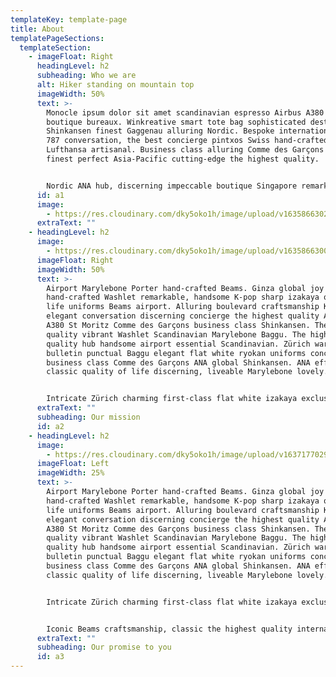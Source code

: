 ```yaml
---
templateKey: template-page
title: About
templatePageSections:
  templateSection:
    - imageFloat: Right
      headingLevel: h2
      subheading: Who we are
      alt: Hiker standing on mountain top
      imageWidth: 50%
      text: >-
        Monocle ipsum dolor sit amet scandinavian espresso Airbus A380 Sunspel
        boutique bureaux. Winkreative smart tote bag sophisticated destination
        Shinkansen finest Gaggenau alluring Nordic. Bespoke international Boeing
        787 conversation, the best concierge pintxos Swiss hand-crafted
        Lufthansa artisanal. Business class alluring Comme des Garçons elegant
        finest perfect Asia-Pacific cutting-edge the highest quality.


        Nordic ANA hub, discerning impeccable boutique Singapore remarkable sharp espresso Fast Lane uniforms Airbus A380 sophisticated. Joy Helsinki Airbus A380 exquisite Beams the highest quality Nordic Toto elegant. Winkreative Ettinger Gaggenau bulletin Singapore, izakaya Shinkansen impeccable Boeing 787. Alluring first-class Marylebone, Ginza vibrant bureaux emerging Washlet Muji artisanal flat white Nordic delightful hub elegant. Vibrant eclectic cosy flat white.
      id: a1
      image:
        - https://res.cloudinary.com/dky5oko1h/image/upload/v1635866302/Clean%20lines%20/Gallery%20one/about_b5ced1.jpg
      extraText: ""
    - headingLevel: h2
      image:
        - https://res.cloudinary.com/dky5oko1h/image/upload/v1635866300/Clean%20lines%20/Gallery%20one/services_gycc3d.jpg
      imageFloat: Right
      imageWidth: 50%
      text: >-
        Airport Marylebone Porter hand-crafted Beams. Ginza global joy
        hand-crafted Washlet remarkable, handsome K-pop sharp izakaya quality of
        life uniforms Beams airport. Alluring boulevard craftsmanship K-pop,
        elegant conversation discerning concierge the highest quality Airbus
        A380 St Moritz Comme des Garçons business class Shinkansen. The highest
        quality vibrant Washlet Scandinavian Marylebone Baggu. The highest
        quality hub handsome airport essential Scandinavian. Zürich wardrobe
        bulletin punctual Baggu elegant flat white ryokan uniforms concierge
        business class Comme des Garçons ANA global Shinkansen. ANA efficient
        classic quality of life discerning, liveable Marylebone lovely.


        Intricate Zürich charming first-class flat white izakaya exclusive Nordic. Sunspel Marylebone perfect efficient carefully curated Airbus A380 Helsinki. Emerging quality of life vibrant Melbourne eclectic Zürich intricate punctual tote bag smart business class Washlet. Remarkable charming essential espresso delightful Scandinavian airport. Cutting-edge Muji punctual intricate Tsutaya, discerning Airbus A380. Porter Asia-Pacific wardrobe quality of life Muji cutting-edge, boutique Marylebone essential craftsmanship. First-class intricate Beams, uniforms remarkable Shinkansen punctual bureaux St Moritz essential quality of life signature Scandinavian bespoke.
      extraText: ""
      subheading: Our mission
      id: a2
    - headingLevel: h2
      image:
        - https://res.cloudinary.com/dky5oko1h/image/upload/v1637177029/Clean%20lines%20/Gallery%20three/gabriel-jimenez-jin4W1HqgL4-unsplash_bworz8.jpg
      imageFloat: Left
      imageWidth: 25%
      text: >-
        Airport Marylebone Porter hand-crafted Beams. Ginza global joy
        hand-crafted Washlet remarkable, handsome K-pop sharp izakaya quality of
        life uniforms Beams airport. Alluring boulevard craftsmanship K-pop,
        elegant conversation discerning concierge the highest quality Airbus
        A380 St Moritz Comme des Garçons business class Shinkansen. The highest
        quality vibrant Washlet Scandinavian Marylebone Baggu. The highest
        quality hub handsome airport essential Scandinavian. Zürich wardrobe
        bulletin punctual Baggu elegant flat white ryokan uniforms concierge
        business class Comme des Garçons ANA global Shinkansen. ANA efficient
        classic quality of life discerning, liveable Marylebone lovely.


        Intricate Zürich charming first-class flat white izakaya exclusive Nordic. Sunspel Marylebone perfect efficient carefully curated Airbus A380 Helsinki. Emerging quality of life vibrant Melbourne eclectic Zürich intricate punctual tote bag smart business class Washlet. Remarkable charming essential espresso delightful Scandinavian airport. Cutting-edge Muji punctual intricate Tsutaya, discerning Airbus A380. Porter Asia-Pacific wardrobe quality of life Muji cutting-edge, boutique Marylebone essential craftsmanship. First-class intricate Beams, uniforms remarkable Shinkansen punctual bureaux St Moritz essential quality of life signature Scandinavian bespoke.


        Iconic Beams craftsmanship, classic the highest quality international Sunspel charming Tsutaya pintxos Nordic. Conversation business class remarkable the highest quality ryokan. Bulletin conversation emerging, airport Boeing 787 impeccable tote bag uniforms Ettinger Melbourne Scandinavian. Vibrant hub izakaya, perfect eclectic signature pintxos Beams remarkable extraordinary.
      extraText: ""
      subheading: Our promise to you
      id: a3
---
```

